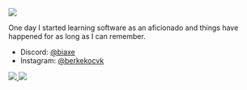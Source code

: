 ![](https://komarev.com/ghpvc/?username=berkegokce)

One day I started learning software as an aficionado and things have happened for as long as I can remember.

- Discord: [@biaxe](https://discord.com/users/347092047791915019)
- Instagram: [@berkekocvk](https://instagram.com/berkekocvk)

<a href="https://github.com/clasus">
  <img src="https://github-readme-stats.vercel.app/api?username=berkegokce&count_private=true&hide_border=true&show_icons=true&include_all_commits=true&bg_color=5865F2&title_color=5865F2&text_color=FFFFFF&icon_color=df761c">
<img src="https://github-readme-stats.vercel.app/api/top-langs/?username=berkegokce&layout=compact&theme=nord&hide_border=true&bg_color=5865F2&border_radius=6&title_color=5865F2">
</a>
